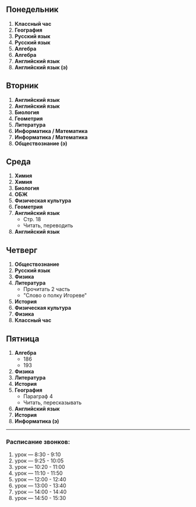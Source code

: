 ## Понедельник
1. **Классный час**  
2. **География**  
3. **Русский язык**  
4. **Русский язык**  
5. **Алгебра**  
6. **Алгебра**  
7. **Английский язык**  
8. **Английский язык (э)**

## Вторник
1. **Английский язык**  
2. **Английский язык**  
3. **Биология**  
4. **Геометрия**
5. **Литература**  
6. **Информатика / Математика**  
7. **Информатика / Математика**  
8. **Обществознание (э)**

## Среда
1. **Химия**  
2. **Химия**
3. **Биология**  
4. **ОБЖ**  
5. **Физическая культура**  
6. **Геометрия**  
7. **Английский язык**
   - Стр. 18
   - Читать, переводить
8. **Английский язык**

## Четверг
1. **Обществознание**  
2. **Русский язык**  
3. **Физика**  
4. **Литература**
   - Прочитать 2 часть
   - "Слово о полку Игореве"
5. **История**  
6. **Физическая культура**  
7. **Физика**  
8. **Классный час**

## Пятница
1. **Алгебра**
   - 186
   - 193
2. **Физика**  
3. **Литература**  
4. **История**  
5. **География**
   - Параграф 4
   - Читать, пересказывать
6. **Английский язык**  
7. **История**  
8. **Информатика (э)**

---

### Расписание звонков:
1. урок — 8:30 - 9:10  
2. урок — 9:25 - 10:05  
3. урок — 10:20 - 11:00  
4. урок — 11:10 - 11:50  
5. урок — 12:00 - 12:40  
6. урок — 13:00 - 13:40  
7. урок — 14:00 - 14:40  
8. урок — 14:50 - 15:30
